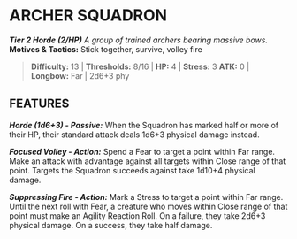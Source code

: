 ﻿---
tags:
  - Adversary
  - Creature
  - Statblock

name: 'ARCHER SQUADRON'
tier: 2
type: Horde (2/HP)
description: 'A group of trained archers bearing massive bows.'
motives_and_tactics: 'Stick together, survive, volley fire'
difficulty: '13'
thresholds: '8/16'
hp: '4'
stress: '3'
atk: '0'
attack: 'Longbow'
range: 'Far'
damage: '2d6+3 phy'
experience:
feats:
- name: 'Horde (1d6+3)'
  type: 'Passive'
  text: 'When the Squadron has marked half or more of their HP, their standard attack deals 1d6+3 physical damage instead.'
- name: 'Focused Volley'
  type: 'Action'
  text: 'Spend a Fear to target a point within Far range. Make an attack with advantage against all targets within Close range of that point. Targets the Squadron succeeds against take 1d10+4 physical damage.'
- name: 'Suppressing Fire'
  type: 'Action'
  text: 'Mark a Stress to target a point within Far range. Until the next roll with Fear, a creature who moves within Close range of that point must make an Agility Reaction Roll. On a failure, they take 2d6+3 physical damage. On a success, they take half damage.'
layout: Daggerheart Adversary
source: srd-adversary
statblock: true
---

# ARCHER SQUADRON

***Tier 2 Horde (2/HP)***
*A group of trained archers bearing massive bows.*
**Motives & Tactics:** Stick together, survive, volley fire

> **Difficulty:** 13 | **Thresholds:** 8/16 | **HP:** 4 | **Stress:** 3
> **ATK:** 0 | **Longbow:** Far | 2d6+3 phy  

## FEATURES

***Horde (1d6+3) - Passive:*** When the Squadron has marked half or more of their HP, their standard attack deals 1d6+3 physical damage instead.

***Focused Volley - Action:*** Spend a Fear to target a point within Far range. Make an attack with advantage against all targets within Close range of that point. Targets the Squadron succeeds against take 1d10+4 physical damage.

***Suppressing Fire - Action:*** Mark a Stress to target a point within Far range. Until the next roll with Fear, a creature who moves within Close range of that point must make an Agility Reaction Roll. On a failure, they take 2d6+3 physical damage. On a success, they take half damage.
